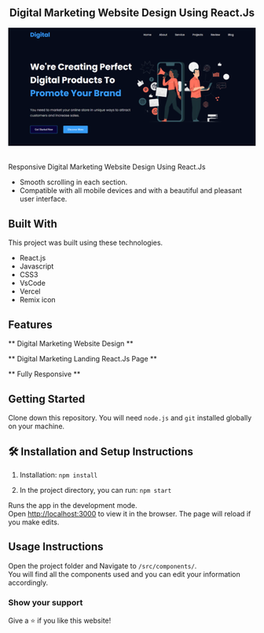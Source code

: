 <h2 align="center">
  Digital Marketing Website Design Using React.Js <br/>
</h2>
<div align="center">
  <img alt="Demo" src="/home.png" />
</div>

<br/>

Responsive Digital Marketing Website Design Using React.Js

- Smooth scrolling in each section.
- Compatible with all mobile devices and with a beautiful and pleasant user interface.

## Built With

This project was built using these technologies.

- React.js
- Javascript
- CSS3
- VsCode
- Vercel
- Remix icon

## Features

** Digital Marketing Website Design **

** Digital Marketing Landing React.Js Page **

** Fully Responsive **

## Getting Started

Clone down this repository. You will need `node.js` and `git` installed globally on your machine.

## 🛠 Installation and Setup Instructions

1. Installation: `npm install`

2. In the project directory, you can run: `npm start`

Runs the app in the development mode.\
Open [http://localhost:3000](http://localhost:3000) to view it in the browser.
The page will reload if you make edits.

## Usage Instructions

Open the project folder and Navigate to `/src/components/`. <br/>
You will find all the components used and you can edit your information accordingly.

### Show your support

Give a ⭐ if you like this website!